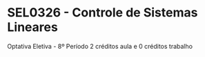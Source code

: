 # SEL0326 - Controle de Sistemas Lineares
Optativa Eletiva - 8º Período
2 créditos aula e 0 créditos trabalho
